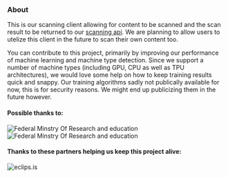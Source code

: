 ### About
This is our scanning client allowing for content to be scanned and the scan result to be returned to our [scanning api](https://github.com/pamaxie/Pamaxie.Scan_API). We are planning to allow users to utelize this client in the future to scan their own content too.

You can contribute to this project, primarily by improving our performance of machine learning and machine type detection. Since we support a number of machine types (including GPU, CPU as well as TPU architectures), we would love some help on how to keep training results quick and snappy.
Our training algorithms sadly not publically available for now, this is for security reasons. We might end up publicizing them in the future however.

#### Possible thanks to:

![**Federal Minstry Of Research and education**](https://i.imgur.com/riyuVGf.jpg) ![**Federal Minstry Of Research and education**](https://i.imgur.com/GI9XILN.png)

#### Thanks to these partners helping us keep this project alive:

![**eclips.is**](https://eclips.is/images/logo.png)
